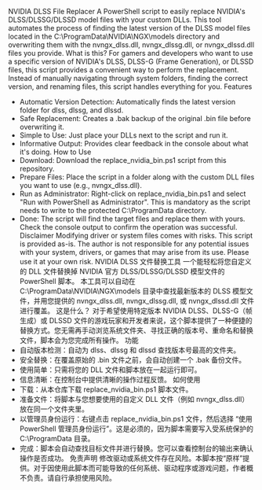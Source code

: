 NVIDIA DLSS File Replacer
A PowerShell script to easily replace NVIDIA's DLSS/DLSSG/DLSSD model files with your custom DLLs.
This tool automates the process of finding the latest version of the DLSS model files located in the C:\ProgramData\NVIDIA\NGX\models directory and overwriting them with the nvngx_dlss.dll, nvngx_dlssg.dll, or nvngx_dlssd.dll files you provide.
What is this?
For gamers and developers who want to use a specific version of NVIDIA's DLSS, DLSS-G (Frame Generation), or DLSSD files, this script provides a convenient way to perform the replacement. Instead of manually navigating through system folders, finding the correct version, and renaming files, this script handles everything for you.
Features
 * Automatic Version Detection: Automatically finds the latest version folder for dlss, dlssg, and dlssd.
 * Safe Replacement: Creates a .bak backup of the original .bin file before overwriting it.
 * Simple to Use: Just place your DLLs next to the script and run it.
 * Informative Output: Provides clear feedback in the console about what it's doing.
How to Use
 * Download: Download the replace_nvidia_bin.ps1 script from this repository.
 * Prepare Files: Place the script in a folder along with the custom DLL files you want to use (e.g., nvngx_dlss.dll).
 * Run as Administrator: Right-click on replace_nvidia_bin.ps1 and select "Run with PowerShell as Administrator". This is mandatory as the script needs to write to the protected C:\ProgramData directory.
 * Done: The script will find the target files and replace them with yours. Check the console output to confirm the operation was successful.
Disclaimer
Modifying driver or system files comes with risks. This script is provided as-is. The author is not responsible for any potential issues with your system, drivers, or games that may arise from its use. Please use it at your own risk.
NVIDIA DLSS 文件替换工具
一个能轻松将您自定义的 DLL 文件替换掉 NVIDIA 官方 DLSS/DLSSG/DLSSD 模型文件的 PowerShell 脚本。
本工具可以自动在 C:\ProgramData\NVIDIA\NGX\models 目录中查找最新版本的 DLSS 模型文件，并用您提供的 nvngx_dlss.dll, nvngx_dlssg.dll, 或 nvngx_dlssd.dll 文件进行覆盖。
这是什么？
对于希望使用特定版本 NVIDIA DLSS、DLSS-G（帧生成）或 DLSSD 文件的游戏玩家和开发者来说，这个脚本提供了一种便捷的替换方式。您无需再手动浏览系统文件夹、寻找正确的版本号、重命名和替换文件，脚本会为您完成所有操作。
功能
 * 自动版本检测：自动为 dlss、dlssg 和 dlssd 查找版本号最高的文件夹。
 * 安全替换：在覆盖原始的 .bin 文件之前，会自动创建一个 .bak 备份文件。
 * 使用简单：只需将您的 DLL 文件和脚本放在一起运行即可。
 * 信息清晰：在控制台中提供清晰的操作过程反馈。
如何使用
 * 下载：从本仓库下载 replace_nvidia_bin.ps1 脚本文件。
 * 准备文件：将脚本与您想要使用的自定义 DLL 文件（例如 nvngx_dlss.dll）放在同一个文件夹里。
 * 以管理员身份运行：右键点击 replace_nvidia_bin.ps1 文件，然后选择 “使用 PowerShell 管理员身份运行”。这是必须的，因为脚本需要写入受系统保护的 C:\ProgramData 目录。
 * 完成：脚本会自动查找目标文件并进行替换。您可以查看控制台的输出来确认操作是否成功。
免责声明
修改驱动或系统文件存在风险。本脚本按“原样”提供。对于因使用此脚本而可能导致的任何系统、驱动程序或游戏问题，作者概不负责。请自行承担使用风险。
